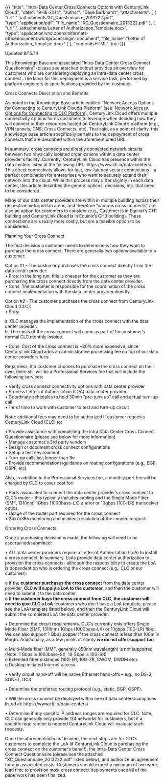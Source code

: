 {{{
  "title": "Intra-Data Center Cross Connects Options with CenturyLink Cloud",
  "date": "9-16-2014",
  "author": "Dave Burkhardt",
  "attachments": [
    {
      "url":"../attachments/XC_Questionnaire_2013222.pdf",
      "type":"application/pdf",
      "file_name":"XC_Questionnaire_2013222.pdf"
    },
    {
      "url":"../attachments/Letter of Authorization_Template.docx",
      "type":"application/vnd.openxmlformats-officedocument.wordprocessingml.document",
      "file_name":"Letter of Authorization_Template.docx"
    }
  ],
  "contentIsHTML": true
}}}

<p>Updated 9/15/14</p>
<p>This Knowledge Base and associated “Intra-Data Center Cross Connect Questionnaire“ (please see attached below) provides an overview for customers who are considering deploying an intra-data center cross connect. The labor for this deployment is
  a service task, performed by platform engineers to specifications provided by the customer.</p>
Cross Connects Description and Benefits
<p>As noted in the Knowledge Base article entitled “Network Access Options for Connecting to CenturyLink Cloud’s Platform” (see: <a href="https://www.ctl.io/knowledge-base/network/network-access-options-for-connecting-to-centurylink-clouds-platform/">Network Access Options for Connecting to CLC Platform</a>), CenturyLink Cloud offers multiple connectivity options
  for its customers to leverage when deciding how they will connect to their resources hosted on CenturyLink Cloud’s platform (e.g., VPN tunnels, CNS, Cross Connects, etc). That said, as a point of clarity, this knowledge base article specifically pertains
  to the deployment of cross connects that are described within the aforementioned URL.</p>
<p>In summary, cross connects are directly connected network circuits between two physically isolated organizations within a data center provider’s facility. Currently, CenturyLink Cloud has presence within the data centers listed at the following URL: https://www.ctl.io/data-centers/.
  This direct connectivity allows for fast, low-latency secure connections – a perfect combination for enterprises who want to securely extend their network into the cloud. While this process may differ slightly in each data center, this article describes
  the general options, decisions, etc. that need to be considered.</p>
<p>Many of our data center providers are within in multiple building across their respective metropolitan areas, and therefore “campus cross connects” are also an option for customers to consider (e.g., Customer is in Equinix’s CH1 building and CenturyLink
  Cloud is in Equinix’s CH3 building). These connections are usually more costly, but are a feasible option to be considered.</p>
Planning Your Cross Connect
<p>The first decision a customer needs to determine is how they want to purchase the cross connect. There are generally two options available to a customer:</p>
<p>Option #1 - The customer purchases the cross connect directly from the data center provider:
  <br />•&nbsp;Pros: In the long run, this is cheaper for the customer as they are purchasing the cross connect directly from the data center provider.
  <br />•&nbsp;Cons: The customer is responsible for the coordination of the cross connect implementation with the data center provider directly.</p>
<p>Option #2 - The customer purchases the cross connect from CenturyLink Cloud (CLC):
  <br />•&nbsp;Pros:</p>
<p>a. CLC manages the implementation of the cross connect with the data center provider.
  <br />b. The costs of the cross connect will come as part of the customer’s normal CLC monthly invoice.</p>
<p>•&nbsp;Cons: Cost of the cross connect is ~20% more expensive, since CenturyLink Cloud adds an administrative processing fee on top of our data center providers fees.</p>
<p>Regardless, if a customer chooses to purchase the cross connect on their own, there still will be a Professional Services fee that will include the following services:</p>
<p>• Verify cross connect connectivity options with data center provider
  <br />• Process Letter of Authorization (LOA) data center provider
  <br />• Coordinate schedules to hold 30min "pre-turn-up" call and actual turn-up call
  <br />• 1hr of time to work with customer to test and turn-up circuit</p>
<p>Note: additional fees may need to be authorized if customer requests CenturyLink Cloud (CLC) to:</p>
<p>• Provide assistance with completing the Intra Data Center Cross Connect Questionnaire (please see below for more information)
  <br />• Manage customer's 3rd party vendors
  <br />• Design or document cross connect configurations
  <br />• Setup a test environment
  <br />• Turn-up calls last longer than 1hr
  <br />• Provide recommendations/guidance on routing configurations (e.g., BGP, OSPF, etc)</p>
<p>Also, in addition to the Professional Services fee, a monthly port fee will be charged by CLC to cover cost for:</p>
<p>• Parts associated to connect the data center provider’s cross connect to CLC’s router – this typically includes cabling and the Single Mode Fiber (SMF, 1310nm) 1Gbps (1000base-LX) and/or or 10gbps (10G-LR) transceiver optics.
  <br />• Usage of the router port required for the cross connect
  <br />• 24x7x365 monitoring and incident resolution of the connection/port</p>
Ordering Cross Connects
<p>Once a purchasing decision is made, the following will need to be ascertained/submitted:</p>
<p>• ALL data center providers require a Letter of Authorization (LoA) to install a cross connect. In summary, LoAs provide data center authorization to provision the cross connects- although the responsibility to create the LoA is dependent on who is ordering
  the cross connect (e.g., CLC or our customer):</p>
<p>o If the <strong>customer purchases the cross connect</strong> from the data center provider, <strong>CLC will supply a LoA to the customer</strong>, and then the customer will need to submit it to the data center.
  <br />o If <strong>the customer buys the cross connect from CLC</strong>, <strong>the customer will need to give CLC a LoA</strong> (customers who don’t have a LoA template, please see the LoA template listed below), and then the CenturyLink Cloud will submit the completed
  LoA the data center provider.</p>
<p>• Determine the circuit requirements. CLC's currently only offers Single Mode Fiber (SMF, 1310nm) 1Gbps (1000base-LX) or 10gbps (10G-LR) fiber. We can also support 1 Gbps copper if the cross connect is less than 100m in length. Additionally, as a few
  points of clarity <strong>we do not offer support for</strong>:</p>
<p>o Multi-Mode fiber (MMF, generally 850nm wavelength) is not supported (Note: 1 Gbps is 1000base-SX, 10 Gbps is 10G-SR)
  <br />o Extended fiber distances (10G-ER, 10G-ZR, CWDM, DWDM etc).
  <br />o Desktop initiated Internet access</p>
<p>• Verify circuit hand-off will be native Ethernet hand-offs – e.g., no DS-3, SONET, OC3</p>
<p>• Determine the preferred routing protocol (e.g., static, BGP, OSPF).</p>
<p>• Will the cross connect be deployed within one of data centers/campuses listed at: https://www.ctl.io/data-centers/</p>
<p>• Determine if any specific IP address ranges are required for CLC. Note, CLC can generally only provide /24 networks for customers, but if a specific requirement is needed CenturyLink Cloud will evaluate such requests.</p>
<p>Once the aforementioned is decided, the next steps are for CLC’s customers to complete the LoA (if CenturyLink Cloud is purchasing the cross connect on the customer’s behalf), the Intra-Data Center Cross Connect Questionnaire (please see the attached "XC_Questionnaire_2013222.pdf"
  listed below), and authorize an agreement for any associated costs. Customers should expect a minimum of two week lead time to provision most cross connect deployments once all of the paperwork has been finalized.</p>
